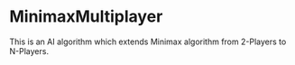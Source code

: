# MinimaxMultiplayer
This is an AI algorithm which extends Minimax algorithm from 2-Players to N-Players.
